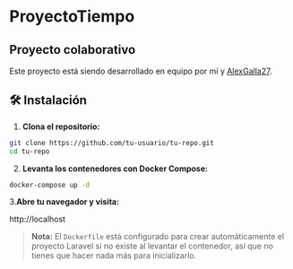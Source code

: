 # ProyectoTiempo
## Proyecto colaborativo
Este proyecto está siendo desarrollado en equipo por mí y [AlexGalla27](https://github.com/AlexGalla27).
## 🛠️ Instalación

1. **Clona el repositorio:**

```bash
git clone https://github.com/tu-usuario/tu-repo.git
cd tu-repo
```

2. **Levanta los contenedores con Docker Compose:**
```bash
docker-compose up -d
```

3.**Abre tu navegador y visita:**

http://localhost

> **Nota:** El `Dockerfile` está configurado para crear automáticamente el proyecto Laravel si no existe al levantar el contenedor, así que no tienes que hacer nada más para inicializarlo.
